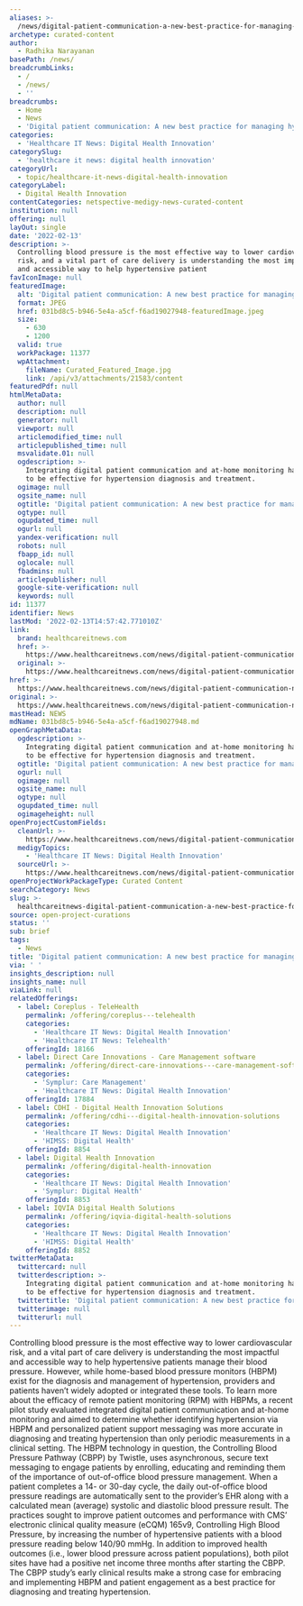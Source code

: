 ```yaml
---
aliases: >-
  /news/digital-patient-communication-a-new-best-practice-for-managing-hypertension
archetype: curated-content
author:
  - Radhika Narayanan
basePath: /news/
breadcrumbLinks:
  - /
  - /news/
  - ''
breadcrumbs:
  - Home
  - News
  - 'Digital patient communication: A new best practice for managing hypertension'
categories:
  - 'Healthcare IT News: Digital Health Innovation'
categorySlug:
  - 'healthcare it news: digital health innovation'
categoryUrl:
  - topic/healthcare-it-news-digital-health-innovation
categoryLabel:
  - Digital Health Innovation
contentCategories: netspective-medigy-news-curated-content
institution: null
offering: null
layOut: single
date: '2022-02-13'
description: >-
  Controlling blood pressure is the most effective way to lower cardiovascular
  risk, and a vital part of care delivery is understanding the most impactful
  and accessible way to help hypertensive patient
favIconImage: null
featuredImage:
  alt: 'Digital patient communication: A new best practice for managing hypertension'
  format: JPEG
  href: 031bd8c5-b946-5e4a-a5cf-f6ad19027948-featuredImage.jpeg
  size:
    - 630
    - 1200
  valid: true
  workPackage: 11377
  wpAttachment:
    fileName: Curated_Featured_Image.jpg
    link: /api/v3/attachments/21583/content
featuredPdf: null
htmlMetaData:
  author: null
  description: null
  generator: null
  viewport: null
  articlemodified_time: null
  articlepublished_time: null
  msvalidate.01: null
  ogdescription: >-
    Integrating digital patient communication and at-home monitoring has proven
    to be effective for hypertension diagnosis and treatment.
  ogimage: null
  ogsite_name: null
  ogtitle: 'Digital patient communication: A new best practice for managing hypertension'
  ogtype: null
  ogupdated_time: null
  ogurl: null
  yandex-verification: null
  robots: null
  fbapp_id: null
  oglocale: null
  fbadmins: null
  articlepublisher: null
  google-site-verification: null
  keywords: null
id: 11377
identifier: News
lastMod: '2022-02-13T14:57:42.771010Z'
link:
  brand: healthcareitnews.com
  href: >-
    https://www.healthcareitnews.com/news/digital-patient-communication-new-best-practice-managing-hypertension
  original: >-
    https://www.healthcareitnews.com/news/digital-patient-communication-new-best-practice-managing-hypertension
href: >-
  https://www.healthcareitnews.com/news/digital-patient-communication-new-best-practice-managing-hypertension
original: >-
  https://www.healthcareitnews.com/news/digital-patient-communication-new-best-practice-managing-hypertension
mastHead: NEWS
mdName: 031bd8c5-b946-5e4a-a5cf-f6ad19027948.md
openGraphMetaData:
  ogdescription: >-
    Integrating digital patient communication and at-home monitoring has proven
    to be effective for hypertension diagnosis and treatment.
  ogtitle: 'Digital patient communication: A new best practice for managing hypertension'
  ogurl: null
  ogimage: null
  ogsite_name: null
  ogtype: null
  ogupdated_time: null
  ogimageheight: null
openProjectCustomFields:
  cleanUrl: >-
    https://www.healthcareitnews.com/news/digital-patient-communication-new-best-practice-managing-hypertension
  medigyTopics:
    - 'Healthcare IT News: Digital Health Innovation'
  sourceUrl: >-
    https://www.healthcareitnews.com/news/digital-patient-communication-new-best-practice-managing-hypertension
openProjectWorkPackageType: Curated Content
searchCategory: News
slug: >-
  healthcareitnews-digital-patient-communication-a-new-best-practice-for-managing-hypertension
source: open-project-curations
status: ''
sub: brief
tags:
  - News
title: 'Digital patient communication: A new best practice for managing hypertension'
via: ' '
insights_description: null
insights_name: null
viaLink: null
relatedOfferings:
  - label: Coreplus - TeleHealth
    permalink: /offering/coreplus---telehealth
    categories:
      - 'Healthcare IT News: Digital Health Innovation'
      - 'Healthcare IT News: Telehealth'
    offeringId: 18166
  - label: Direct Care Innovations - Care Management software
    permalink: /offering/direct-care-innovations---care-management-software
    categories:
      - 'Symplur: Care Management'
      - 'Healthcare IT News: Digital Health Innovation'
    offeringId: 17884
  - label: CDHI - Digital Health Innovation Solutions
    permalink: /offering/cdhi---digital-health-innovation-solutions
    categories:
      - 'Healthcare IT News: Digital Health Innovation'
      - 'HIMSS: Digital Health'
    offeringId: 8854
  - label: Digital Health Innovation
    permalink: /offering/digital-health-innovation
    categories:
      - 'Healthcare IT News: Digital Health Innovation'
      - 'Symplur: Digital Health'
    offeringId: 8853
  - label: IQVIA Digital Health Solutions
    permalink: /offering/iqvia-digital-health-solutions
    categories:
      - 'Healthcare IT News: Digital Health Innovation'
      - 'HIMSS: Digital Health'
    offeringId: 8852
twitterMetaData:
  twittercard: null
  twitterdescription: >-
    Integrating digital patient communication and at-home monitoring has proven
    to be effective for hypertension diagnosis and treatment.
  twittertitle: 'Digital patient communication: A new best practice for managing hypertension'
  twitterimage: null
  twitterurl: null
---
```

<p>Controlling blood pressure is the most effective way to lower cardiovascular risk, and a vital part of care delivery is understanding the most impactful and accessible way to help hypertensive patients manage their blood pressure.
However, while home-based blood pressure monitors (HBPM) exist for the diagnosis and management of hypertension, providers and patients haven’t widely adopted or integrated these tools.
To learn more about the efficacy of remote patient monitoring (RPM) with HBPMs, a recent pilot study evaluated integrated digital patient communication and at-home monitoring and aimed to determine whether identifying hypertension via HBPM and personalized patient support messaging was more accurate in diagnosing and treating hypertension than only periodic measurements in a clinical setting.
The HBPM technology in question, the Controlling Blood Pressure Pathway (CBPP) by Twistle, uses asynchronous, secure text messaging to engage patients by enrolling, educating and reminding them of the importance of out-of-office blood pressure management.
When a patient completes a 14- or 30-day cycle, the daily out-of-office blood pressure readings are automatically sent to the provider’s EHR along with a calculated mean (average) systolic and diastolic blood pressure result.
The practices sought to improve patient outcomes and performance with CMS’ electronic clinical quality measure (eCQM) 165v9, Controlling High Blood Pressure, by increasing the number of hypertensive patients with a blood pressure reading below 140/90 mmHg.
In addition to improved health outcomes (i.e., lower blood pressure across patient populations), both pilot sites have had a positive net income three months after starting the CBPP.
The CBPP study’s early clinical results make a strong case for embracing and implementing HBPM and patient engagement as a best practice for diagnosing and treating hypertension.</p>